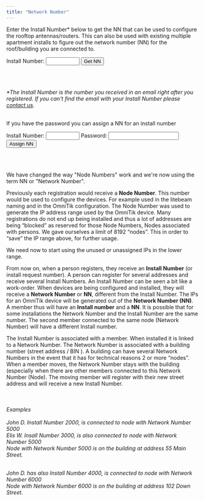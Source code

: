 ```yaml
---
title: "Network Number"
---
```

Enter the Install Number* below to get the NN that can be used to configure the rooftop antennas/routers. This can also be used with existing multiple apartment installs to figure out the network number (NN) for the roof/building you are connected to.

<form action="https://script.google.com/macros/s/AKfycbxen2c1qhjFxLgBzV0L1Fp5ncgwgYiYUcmtq8X9vBcLFhkF52-f8c08/exec">
  <label for="installnum">Install Number:</label>
  <input type="hidden" id="method" name="method" value="nn">
  <input type="hidden" name="format" value="1" />
  <input type="number" id="id" name="id" min="1" max="100000">
  <input type="submit" value='Get NN'>
  <input type="hidden" name="format" value="1" />
</form>

<br/>
<br/>

_*The Install Number is the number you received in an email right after you registered. If you can't find the email with your Install Number please [contact us](mailto:install@nycmesh.net)._
<br/>
<br/>

If you have the password you can assign a NN for an install number

<form action="https://script.google.com/macros/s/AKfycbxen2c1qhjFxLgBzV0L1Fp5ncgwgYiYUcmtq8X9vBcLFhkF52-f8c08/exec">
  <label for="installnum">Install Number:</label>
  <input type="hidden" id="method" name="method" value="nn">
  <input type="hidden" name="format" value="1" />
  <input type="number" id="id" name="id" min="1" max="100000">
  <label for="pwd">Password:</label>
  <input type="password" minlength="8" id="id" name="pwd" >
  <input type="submit" value='Assign NN'>
</form>

<br/>
<br/>


We have changed the way "Node Numbers" work and we're now using the term NN or "Network Number". 

Previously each registration would receive a **Node Number**. This number would be used to configure the devices. For example used in the litebeam naming and in the OmniTik configuration. The Node Number was used to generate the IP address range used by the OmniTik device.  Many registrations do not end up being installed and thus a lot of addresses are being “blocked” as reserved for those Node Numbers, Nodes associated with persons.  We gave ourselves a limit of 8192 “nodes”. This in order to “save” the IP range above, for further usage.

We need now to start using the unused or unassigned IPs in the lower range. 

From now on, when a person registers, they receive an **Install Number** (or install request number).  A person can register for several addresses and receive several Install Numbers. An Install Number can be seen a bit like a work-order.
When devices are being configured and installed, they will receive a **Network Number** or **NN**, different from the Install Number. The IPs for an OmniTik device will be generated out of the **Network Number (NN)**. A member thus will have an **Install number** and a **NN**. It is possible that for some installations the Network Number and the Install Number are the same number. The second member connected to the same node (Network Number) will have a different Install number.

The Install Number is associated with a member. When installed it is linked to a Network Number.  The Network Number is associated with a building number (street address / BIN ). A building can have several Network Numbers in the event that it has for technical reasons 2 or more “nodes”.
When a member moves, the Network Number stays with the building (especially when there are other members connected to this Network Number (Node). The moving member will register with their new street address and will receive a new Install Number. 
<br/><br/><br/><br/>*Examples*<br/><br/>
*John D. Install Number 2000, is connected to node with Network Number 5000*<br/>
*Elis W. Insall Number 3000, is also connected to node with Network Number 5000*<br/>
*Node with Network Number 5000 is on the building at address 55 Main Street.*<br/><br/>

*John D. has also Install Number 4000, is connected to node with Network Number 6000*<br/>
*Node with Network Number 6000 is on the building at address 102 Down Street.*<br/>
